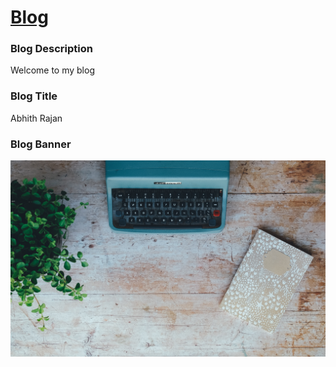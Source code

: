 # [Blog](https://www.abhith.net/blog/)
### Blog Description
Welcome to my blog
### Blog Title 
Abhith Rajan
### Blog Banner
![Blog Banner](annie-spratt-197448.jpg) 